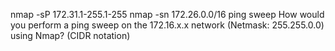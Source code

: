 nmap  -sP 172.31.1-255.1-255
nmap  -sn 172.26.0.0/16 ping sweep How would you perform a ping sweep on the 172.16.x.x network (Netmask: 255.255.0.0) using Nmap? (CIDR notation)

